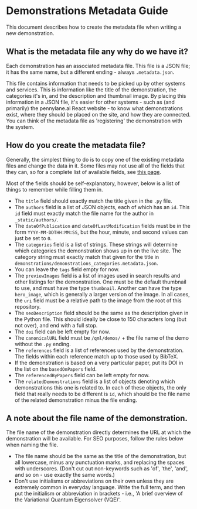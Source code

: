 # Demonstrations Metadata Guide

This document describes how to create the metadata file when writing a new demonstration.

## What is the metadata file any why do we have it?

Each demonstration has an associated metadata file. This file is a JSON file; it has the same name, but a different ending - always `.metadata.json`.

This file contains information that needs to be picked up by other systems and services. This is information like the title of the demonstration, the categories it's in, and the description and thumbnail image. By placing this information in a JSON file, it's easier for other systems - such as (and primarily) the pennylane.ai React website - to know what demonstrations exist, where they should be placed on the site, and how they are connected. You can think of the metadata file as 'registering' the demonstration with the system.

## How do you create the metadata file?

Generally, the simplest thing to do is to copy one of the existing metadata files and change the data in it. Some files may not use all of the fields that they can, so for a complete list of available fields, see [this page](https://github.com/PennyLaneAI/qml/blob/master/demonstrations_metadata.md).

Most of the fields should be self-explanatory, however, below is a list of things to remember while filling them in.

* The `title` field should exactly match the title given in the `.py` file.
* The `authors` field is a list of JSON objects, each of which has an `id`. This `id` field must exactly match the file name for the author in `_static/authors/`.
* The `dateOfPublication` and `dateOfLastModification` fields must be in the form `YYYY-MM-DDTHH:MM:SS`, but the hour, minute, and second values can just be set to `0`.
* The `categories` field is a list of strings. These strings will determine which categories the demonstration shows up in on the live site. The category string must exactly match that given for the title in `demonstrations/demonstrations_categories.metadata.json`.
* You can leave the `tags` field empty for now.
* The `previewImages` field is a list of images used in search results and other listings for the demonstration. One must be the default thumbnail to use, and must have the type `thumbnail`. Another can have the type `hero_image`, which is generally a larger version of the image. In all cases, the `uri` field must be a relative path to the image from the root of this repository.
* The `seoDescription` field should be the same as the description given in the Python file. This should ideally be close to 150 characters long (but not over), and end with a full stop.
* The `doi` field can be left empty for now.
* The `canonicalURL` field must be `/qml/demos/` + the file name of the demo without the `.py` ending.
* The `references` field is a list of references used by the demonstration. The fields within each reference match up to those used by BibTeX.
* If the demonstration is based on a very particular paper, put its DOI in the list on the `basedOnPapers` field.
* The `referencedByPapers` field can be left empty for now.
* The `relatedDemonstrations` field is a list of objects denoting which demonstrations this one is related to. In each of these objects, the only field that really needs to be different is `id`, which should be the file name of the related demonstration minus the file ending.

## A note about the file name of the demonstration.

The file name of the demonstration directly determines the URL at which the demonstration will be available. For SEO purposes, follow the rules below when naming the file.

* The file name should be the same as the title of the demonstration, but all lowercase, minus any punctuation marks, and replacing the spaces with underscores. (Don't cut out non-keywords such as 'of', 'the', 'and', and so on - use exactly the same words.)
* Don't use initialisms or abbreviations on their own unless they are extremely common in everyday language. Write the full term, and then put the initialism or abbreviation in brackets - i.e., 'A brief overview of the Variational Quantum Eigensolver (VQE)'.
